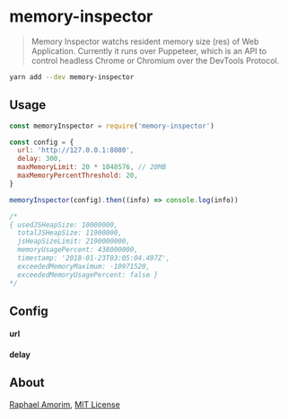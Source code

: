 # memory-inspector

> Memory Inspector watchs resident memory size (res) of Web Application.
Currently it runs over Puppeteer, which is an API to control headless Chrome or Chromium over the DevTools Protocol.

```bash
yarn add --dev memory-inspector
```

## Usage

```js
const memoryInspector = require('memory-inspector')

const config = {
  url: 'http://127.0.0.1:8080',
  delay: 300,
  maxMemoryLimit: 20 * 1048576, // 20MB
  maxMemoryPercentThreshold: 20,
}

memoryInspector(config).then((info) => console.log(info))

/*
{ usedJSHeapSize: 10000000,
  totalJSHeapSize: 11900000,
  jsHeapSizeLimit: 2190000000,
  memoryUsagePercent: 438000000,
  timestamp: '2018-01-23T03:05:04.497Z',
  exceededMemoryMaximum: -10971520,
  exceededMemoryUsagePercent: false }
*/

```

## Config

#### url
#### delay

## About

[Raphael Amorim](https://github.com/raphamorim), [MIT License](License)
